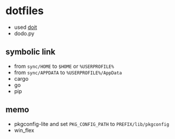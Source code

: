 # dotfiles

- used [doit](https://pydoit.org/)
- dodo.py

## symbolic link

- from `sync/HOME` to `$HOME` or `%USERPROFILE%`
- from `sync/APPDATA` to `%USERPROFILE%/AppData`
- cargo
- go
- pip

## memo

- pkgconfig-lite and set `PKG_CONFIG_PATH` to `PREFIX/lib/pkgconfig`
- win_flex

